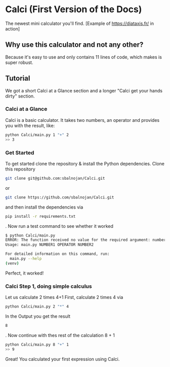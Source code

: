 # Calci (First Version of the Docs)
The newest mini calculator you'll find. 
[Example of https://diataxis.fr/ in action]
## Why use this calculator and not any other?
Because it's easy to use and only contains 11 lines of code,
which makes is super robust.

## Tutorial
We got a short Calci at a Glance section and a longer
"Calci get your hands dirty" section.

### Calci at a Glance
Calci is a basic calculator. It takes two numbers, an operator
and provides you with the result, like:

```bash
python Calci/main.py 1 "+" 2
>> 3
```


### Get Started
To get started clone the repository & install the Python dependencies.
Clone this repository
```bash 
git clone git@github.com:sbalnojan/Calci.git
```
or 
```bash 
git clone https://github.com/sbalnojan/Calci.git
```
and then install the dependencies via 
```bash 
pip install -r requirements.txt
```

. Now run a test command to see whether it worked

```bash
$ python Calci/main.py
ERROR: The function received no value for the required argument: number1
Usage: main.py NUMBER1 OPERATOR NUMBER2

For detailed information on this command, run:
  main.py --help
(venv)
```
Perfect, it worked! 

### Calci Step 1, doing simple calculus
Let us calculate 2 times 4+1
First, calculate 2 times 4 via

```bash 
python Calci/main.py 2 "*" 4
```
In the Output you get the result

```bash 
8
```
. Now continue with thes rest of the calculation 8 + 1
```bash 
python Calci/main.py 8 "+" 1
>> 9
```

Great! You calculated your first expression using Calci.